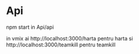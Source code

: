 # Api

npm start in Api/api

in vmix ai
http://localhost:3000/harta pentru harta si
http://localhost:3000/teamkill pentru teamkill
